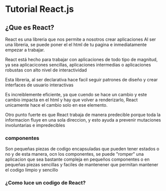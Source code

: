
# Tutorial React.js
## ¿Que es React?

React es una libreria que nos permite a nosotros crear aplicaciones
Al ser una libreria, se puede poner el el html de tu pagina e inmediatamente  empezar a trabajar.

React está hecho para trabajar con aplicaciones de todo tipo de magnitud, ya sea  aplicacicones sencillas, aplicaciones intermedias o aplicaciones robustas 
con alto nivel de interactividad

Esta libreria, al ser declarativa hace facil seguir patrones de diseño y crear interfaces de usuario interactivas

Es increiblemente eficiente, ya que cuendo se hace un cambio y este cambio impacta en el html y hay que volver a renderizarlo, React unicamente 
hace el cambio solo en ese elemento.

Otro punto fuerte es que React trabaja de manera predecible porque toda la informacion fluye en una sola direccion, y esto ayuda a prevenir mutaciones involuntarias e impredecibles

### componentes

Son pequeñas piezas de codigo encapsuladas que pueden tener estados o no y de esta manera, ocn los componentes, se puede "romper" una aplicacion que sea bastante compleja en pequeños componentes o en pequeñas piezas sencillas y faciles de mantenener que permitan mantener el codigo limpio y sencillo


### ¿Como luce un codigo de React?
